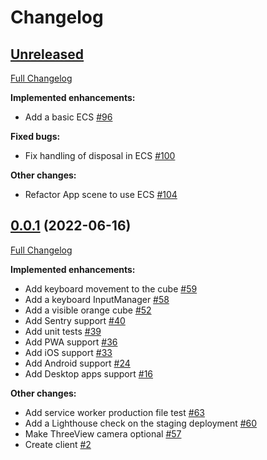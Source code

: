 # Changelog

## [Unreleased](https://github.com/qendil/qendil/tree/HEAD)

[Full Changelog](https://github.com/qendil/qendil/compare/client/0.0.1...HEAD)

**Implemented enhancements:**

- Add a basic ECS [\#96](https://github.com/qendil/qendil/pull/96)

**Fixed bugs:**

- Fix handling of disposal in ECS [\#100](https://github.com/qendil/qendil/pull/100)

**Other changes:**

- Refactor App scene to use ECS [\#104](https://github.com/qendil/qendil/pull/104)

## [0.0.1](https://github.com/qendil/qendil/tree/client/0.0.1) (2022-06-16)

[Full Changelog](https://github.com/qendil/qendil/compare/9e10223cc8d159a918bdc781818249c84644e133...client/0.0.1)

**Implemented enhancements:**

- Add keyboard movement to the cube [\#59](https://github.com/qendil/qendil/pull/59)
- Add a keyboard InputManager [\#58](https://github.com/qendil/qendil/pull/58)
- Add a visible orange cube [\#52](https://github.com/qendil/qendil/pull/52)
- Add Sentry support [\#40](https://github.com/qendil/qendil/pull/40)
- Add unit tests [\#39](https://github.com/qendil/qendil/pull/39)
- Add PWA support [\#36](https://github.com/qendil/qendil/pull/36)
- Add iOS support [\#33](https://github.com/qendil/qendil/pull/33)
- Add Android support [\#24](https://github.com/qendil/qendil/pull/24)
- Add Desktop apps support [\#16](https://github.com/qendil/qendil/pull/16)

**Other changes:**

- Add service worker production file test [\#63](https://github.com/qendil/qendil/pull/63)
- Add a Lighthouse check on the staging deployment [\#60](https://github.com/qendil/qendil/pull/60)
- Make ThreeView camera optional [\#57](https://github.com/qendil/qendil/pull/57)
- Create client [\#2](https://github.com/qendil/qendil/pull/2)
